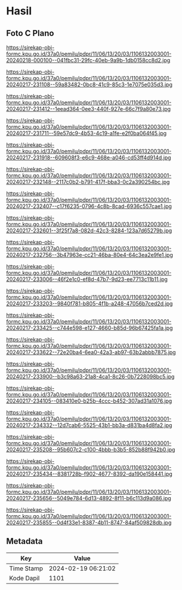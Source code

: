 # Hasil

## Foto C Plano

https://sirekap-obj-formc.kpu.go.id/37a0/pemilu/pdpr/11/06/13/20/03/1106132003001-20240218-000100--041fbc31-29fc-40eb-9a9b-1db0158cc8d2.jpg

https://sirekap-obj-formc.kpu.go.id/37a0/pemilu/pdpr/11/06/13/20/03/1106132003001-20240217-231108--59a83482-0bc8-41c9-85c3-1e7075e035d3.jpg

https://sirekap-obj-formc.kpu.go.id/37a0/pemilu/pdpr/11/06/13/20/03/1106132003001-20240217-231412--1eead364-0ee3-440f-927e-66c7f9a80e73.jpg

https://sirekap-obj-formc.kpu.go.id/37a0/pemilu/pdpr/11/06/13/20/03/1106132003001-20240217-231711--59e57dc9-4b53-4c19-a1fe-e2f0ba064f45.jpg

https://sirekap-obj-formc.kpu.go.id/37a0/pemilu/pdpr/11/06/13/20/03/1106132003001-20240217-231918--609608f3-e6c9-468e-a046-cd53ff4d914d.jpg

https://sirekap-obj-formc.kpu.go.id/37a0/pemilu/pdpr/11/06/13/20/03/1106132003001-20240217-232148--2117c0b2-b791-417f-bba3-0c2a390254bc.jpg

https://sirekap-obj-formc.kpu.go.id/37a0/pemilu/pdpr/11/06/13/20/03/1106132003001-20240217-232407--c17f6235-0796-4c8b-8cad-6936c557cae1.jpg

https://sirekap-obj-formc.kpu.go.id/37a0/pemilu/pdpr/11/06/13/20/03/1106132003001-20240217-232601--3f25f7a8-082d-42c3-8284-123a7d65279b.jpg

https://sirekap-obj-formc.kpu.go.id/37a0/pemilu/pdpr/11/06/13/20/03/1106132003001-20240217-232756--3b47963e-cc21-46ba-80e4-64c3ea2e9fe1.jpg

https://sirekap-obj-formc.kpu.go.id/37a0/pemilu/pdpr/11/06/13/20/03/1106132003001-20240217-233006--46f2e1c0-ef8d-47b7-9d23-ee7713c11b11.jpg

https://sirekap-obj-formc.kpu.go.id/37a0/pemilu/pdpr/11/06/13/20/03/1106132003001-20240217-233203--9840f781-b805-4f1b-a248-47056b7ced2d.jpg

https://sirekap-obj-formc.kpu.go.id/37a0/pemilu/pdpr/11/06/13/20/03/1106132003001-20240217-233425--c744e598-e127-4660-b85d-96b67425fa1a.jpg

https://sirekap-obj-formc.kpu.go.id/37a0/pemilu/pdpr/11/06/13/20/03/1106132003001-20240217-233622--72e20ba4-6ea0-42a3-ab97-63b2abbb7875.jpg

https://sirekap-obj-formc.kpu.go.id/37a0/pemilu/pdpr/11/06/13/20/03/1106132003001-20240217-233900--b3c98a63-21a8-4ca1-8c26-0b7228098bc5.jpg

https://sirekap-obj-formc.kpu.go.id/37a0/pemilu/pdpr/11/06/13/20/03/1106132003001-20240217-234105--083410e0-b25b-4ccc-b452-307ad31a1076.jpg

https://sirekap-obj-formc.kpu.go.id/37a0/pemilu/pdpr/11/06/13/20/03/1106132003001-20240217-234332--12d7cab6-5525-43b1-bb3a-d831ba4d8fa2.jpg

https://sirekap-obj-formc.kpu.go.id/37a0/pemilu/pdpr/11/06/13/20/03/1106132003001-20240217-235208--95b607c2-c100-4bbb-b3b5-852b88f942b0.jpg

https://sirekap-obj-formc.kpu.go.id/37a0/pemilu/pdpr/11/06/13/20/03/1106132003001-20240217-235434--8381728b-f902-4677-8392-da190e158441.jpg

https://sirekap-obj-formc.kpu.go.id/37a0/pemilu/pdpr/11/06/13/20/03/1106132003001-20240217-235656--5049e784-6d13-4892-8f11-b6c113d9a086.jpg

https://sirekap-obj-formc.kpu.go.id/37a0/pemilu/pdpr/11/06/13/20/03/1106132003001-20240217-235855--0d4f33e1-8387-4b11-8747-84af509828db.jpg


## Metadata

| Key        | Value               |
| ---------- | ------------------- |
| Time Stamp | 2024-02-19 06:21:02 |
| Kode Dapil | 1101                |



